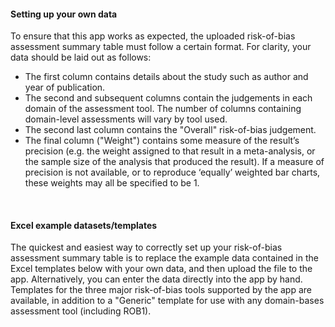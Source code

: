 #### __Setting up your own data__  
To ensure that this app works as expected, the uploaded risk-of-bias assessment summary table must follow a certain format.
For clarity, your data should be laid out as follows:
  * The first column contains details about the study such as author and year of publication.
  * The second and subsequent columns contain the judgements in each domain of the assessment tool. The number of columns containing domain-level assessments will vary by tool used.
  * The second last column contains the "Overall" risk-of-bias judgement.
  * The final column ("Weight") contains some measure of the result’s precision (e.g. the weight assigned to that result in a meta-analysis, or the sample size of the analysis that produced the result). If a measure of precision is not available, or to reproduce ‘equally’ weighted bar charts, these weights may all be specified to be 1.  
<br>

#### __Excel example datasets/templates__                
The quickest and easiest way to correctly set up your risk-of-bias assessment summary table is to replace the example data contained in the Excel templates below with your own data, and then upload the file to the app. Alternatively, you can enter the data directly into the app by hand. Templates for the three major risk-of-bias tools supported by the app are available, in addition to a "Generic" template for use with any domain-bases assessment tool (including ROB1).
